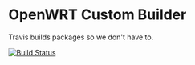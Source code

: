 OpenWRT Custom Builder
======================

Travis builds packages so we don't have to.

[![Build Status](https://travis-ci.org/makefu/openwrt-custom-builder.svg?branch=master)](https://travis-ci.org/makefu/openwrt-custom-builder)
